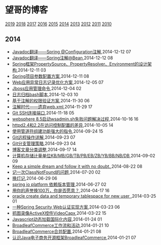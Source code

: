 # 望哥的博客
 [2019](/2019/)
 [2018](/2018/)
 [2017](/2017/)
 [2016](/2016/)
 [2015](/2015/)
 [2014](/2014/)
 [2013](/2013/)
 [2012](/2012/)
 [2011](/2011/)
 [2010](/2010/)


## 2014
* [Javadoc翻译——Spring @Configuration注解](/2014/2014-12-12-javadoc-spring-configuration),2014-12-12 07
* [Javadoc翻译——Spring注解@Bean](/2014/2014-12-12-javadoc-spring-bean),2014-12-12 08
* [Spring框架PropertySource、PropertyResolver、Environment的设计架构](/2014/2014-12-11-spring-propertysource-propertyresolver-environment),2014-12-11 03
* [Spring项目参数配置方案](/2014/2014-12-11-spring-configuration),2014-12-11 08
* [Web应用异常日志记录优化方案](/2014/2014-12-05-web-error-log-method),2014-12-05 07
* [Jboss应用管理命令](/2014/2014-12-04-jboss-commands),2014-12-04 02
* [日志归档bash脚本](/2014/2014-12-03-shell-for-log-achive),2014-12-03 10
* [基于注解的权限验证方案](/2014/2014-11-30-annotation-auth),2014-11-30 06
* [注解时代——遗弃web.xml](/2014/2014-11-29-deprecate-web-xml),2014-11-29 17
* [Git SSH连接端口](/2014/2014-11-18-git-ssh-port),2014-11-18 05
* [websphere 8.5启动wsadmin.sh失败问题解决过程](/2014/2014-10-16-websphere-8-5-wsadmin-sh-problem),2014-10-16 16
* [httpd2.4和2.2在访问控制配置的差异](/2014/2014-10-05-diff-of-http24-and-22),2014-10-05 14
* [使用管道符组建功能强大的指令](/2014/2014-09-24-using-pipe-operator-to-impl-powful-commands),2014-09-24 15
* [Git远程操作详解](/2014/2014-09-23-git-remote-commands),2014-09-23 07
* [Git分支管理策略](/2014/2014-09-23-git-branch-mangement),2014-09-23 04
* [博客文章分类调整](/2014/2014-09-17-adjust-blog-category),2014-09-17 14
* [计算机存储计量单位KB/MB/GB/TB/PB/EB/ZB/YB/BB/NB/DB](/2014/2014-09-02-computer-unit-kbmbgbtbpbebzbybbbnbdb),2014-09-02 09
* [Keep a simple dream and follow it with no doubt.](/2014/2014-08-22-keep-a-simple-dream-and-follow-it-with-no-doubt),2014-08-22 08
* [记一次ClassNotFound的问题](/2014/2014-07-20-classnotfound-problem),2014-07-20 02
* [换灯记](/2014/2014-06-29-replace-light),2014-06-29 06
* [spring io platform 依赖版本管理](/2014/2014-06-27-spring-io-platform-dependencies),2014-06-27 02
* [用你的声誉换100万，你是否愿意？](/2014/2014-04-17-100million-or-reputation),2014-04-17 16
* [oracle create data and temporary tablespace for new user ](/2014/2014-03-25-oracle-create-data-and-temporary-tablespace-for-new-user),2014-03-25 01
* [一种Spring Security Web认证实现方案](/2014/2014-03-23-spring-security-web-auth-plan),2014-03-23 06
* [抓图录像ActiveX控件VideoCapx](/2014/2014-03-22-activex-videocapx-video-capture),2014-03-22 15
* [Javascript动态加载国际化内容](/2014/2014-01-24-javascript-dynamic-load-i18n),2014-01-24 01
* [BroadleafCommerce工作流和活动](/2014/2014-01-21-broadleafcommerce-workflow-and-activity),2014-01-21 10
* [BroadleafCommerce合并配置](/2014/2014-01-21-broadleafcommerce-merge-config),2014-01-21 08
* [认识Java电子商务开源框架BroadleafCommerce](/2014/2014-01-21-about-broadleafcommerce),2014-01-21 07
